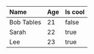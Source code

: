 | Name       | Age   | Is cool |
| :--------- | :---- | :------ |
| Bob Tables | 21    | false   |
| Sarah      | 22    | true    |
| Lee        | 23    | true    |
